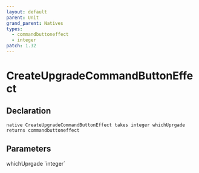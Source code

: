 ```yaml
---
layout: default
parent: Unit
grand_parent: Natives
types:
  - commandbuttoneffect
  - integer
patch: 1.32
---
```


# CreateUpgradeCommandButtonEffect

## Declaration

```
native CreateUpgradeCommandButtonEffect takes integer whichUprgade returns commandbuttoneffect
```

## Parameters
<dl>
  <dt>whichUprgade `integer`</dt>
  <dd></dd>
</dl>